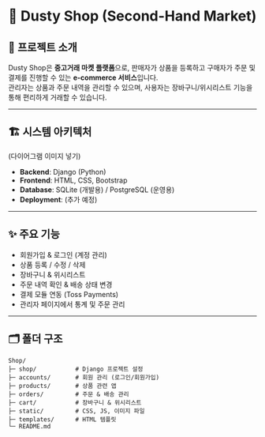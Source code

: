 # 🛒 Dusty Shop (Second-Hand Market)

## 📌 프로젝트 소개
Dusty Shop은 **중고거래 마켓 플랫폼**으로, 판매자가 상품을 등록하고 구매자가 주문 및 결제를 진행할 수 있는 **e-commerce 서비스**입니다.  
관리자는 상품과 주문 내역을 관리할 수 있으며, 사용자는 장바구니/위시리스트 기능을 통해 편리하게 거래할 수 있습니다.

---

## 🏗️ 시스템 아키텍처
(다이어그램 이미지 넣기)

- **Backend**: Django (Python)
- **Frontend**: HTML, CSS, Bootstrap
- **Database**: SQLite (개발용) / PostgreSQL (운영용)
- **Deployment**: (추가 예정)

---

## ✨ 주요 기능
- 회원가입 & 로그인 (계정 관리)
- 상품 등록 / 수정 / 삭제
- 장바구니 & 위시리스트
- 주문 내역 확인 & 배송 상태 변경
- 결제 모듈 연동 (Toss Payments)
- 관리자 페이지에서 통계 및 주문 관리

---

## 🗂️ 폴더 구조
```plaintext
Shop/
├─ shop/           # Django 프로젝트 설정
├─ accounts/       # 회원 관리 (로그인/회원가입)
├─ products/       # 상품 관련 앱
├─ orders/         # 주문 & 배송 관리
├─ cart/           # 장바구니 & 위시리스트
├─ static/         # CSS, JS, 이미지 파일
├─ templates/      # HTML 템플릿
└─ README.md
